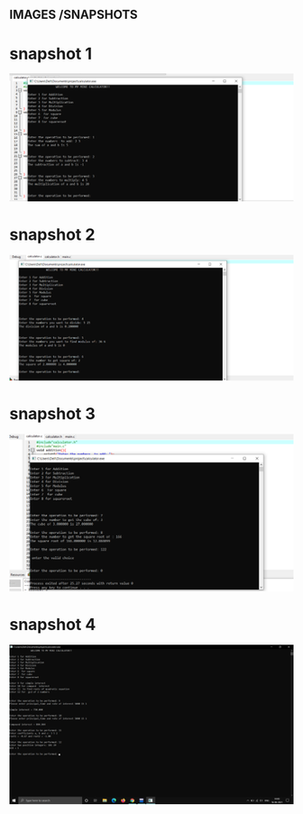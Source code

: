 ## IMAGES /SNAPSHOTS
# snapshot 1
![Banner](https://github.com/295557/Mini_Project/blob/main/5_Images/result1.png)
# snapshot 2
![Banner](https://github.com/295557/Mini_Project/blob/main/5_Images/result2.png)
# snapshot 3
![Banner](https://github.com/295557/Mini_Project/blob/main/5_Images/result3.png)
# snapshot 4
![Banner](https://github.com/295557/Mini_Project/blob/main/5_Images/result4.png)
